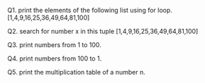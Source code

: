 Q1. print the elements of the following list using for loop.
[1,4,9,16,25,36,49,64,81,100]

Q2. search for number x in this tuple
[1,4,9,16,25,36,49,64,81,100]

Q3. print numbers from 1 to 100.

Q4. print numbers from 100 to 1.

Q5. print the multiplication table of a number n.